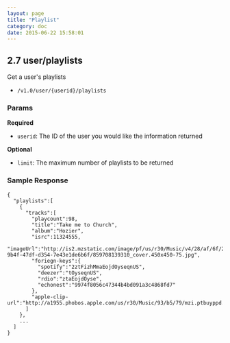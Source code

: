 ```yaml
---
layout: page
title: "Playlist"
category: doc
date: 2015-06-22 15:58:01
---
```


## 2.7 user/playlists

Get a user's playlists

* `/v1.0/user/{userid}/playlists`

### Params
**Required**

* `userid`: The ID of the user you would like the information returned

**Optional**

* `limit`: The maximum number of playlists to be returned

### Sample Response

```
{
  "playlists":[
    {
      "tracks":[
        "playcount":98,
        "title":"Take me to Church",
        "album":"Hozier",
        "isrc":11324555,
        "imageUrl":"http://is2.mzstatic.com/image/pf/us/r30/Music/v4/28/af/6f/28af6fe7-9b4f-47df-d354-7e43e1de6b6f/859708139310_cover.450x450-75.jpg",
        "foriegn-keys":{
          "spotify":"2ztFizhMmaEojdOyseqnUS",
          "deezer":"tOyseqnUS",
          "rdio":"ztaEojdOyse",
          "echonest":"9974f8056c47344b4bd091a3c4868fd7"
        },
        "apple-clip-url":"http://a1955.phobos.apple.com/us/r30/Music/93/b5/79/mzi.ptbuyppd.aac.p.m4a"
      ]
    },
    ...
  ]
}
```
